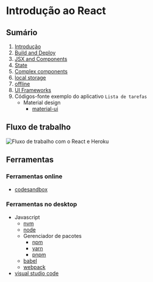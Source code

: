 # [](#header-1) Introdução ao React


## [](#header-2) Sumário

1. [Introdução](react-01-intro)
2. [Build and Deploy](react-02-build)
3. [JSX and Components](react-03-components)
4. [State](react-04-state)
5. [Complex components](react-05-complex-components)
6. [local storage](react-06-localstorage)
7. [offline](react-07-offline)
8. [UI Frameworks](react-08-ui)
9. Códigos-fonte exemplo do aplicativo ```Lista de tarefas```
   - Material design
     - [material-ui](https://github.com/tiipos/tarefas-material-ui)

## [](#header-2) Fluxo de trabalho

![Fluxo de trabalho com o React e Heroku](img/react-flow.jpg)

## [](#header-2) Ferramentas

### [](#header-3) Ferramentas online

- [codesandbox](https://codesandbox.io/s/nk8nkn4q40)


### [](#header-3) Ferramentas no desktop

- Javascript
  - [nvm](https://github.com/creationix/nvm)
  - [node](https://nodejs.org/)
  - Gerenciador de pacotes
    - [npm](https://www.npmjs.com)
    - [yarn](https://yarnpkg.com)
    - [pnpm](https://pnpm.js.org)
  - [babel](http://babeljs.io)
  - [webpack](https://webpack.js.org)
- [visual studio code](https://code.visualstudio.com)